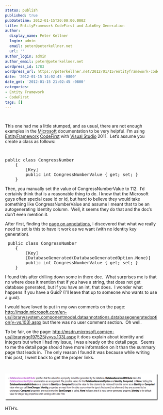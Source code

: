 ```yaml
---
status: publish
published: true
pubDatetime: 2012-01-15T20:00:00.000Z
title: EntityFramework CodeFirst and AutoKey Generation
author:
  display_name: Peter Kellner
  login: admin
  email: peter@peterkellner.net
  url: ''
author_login: admin
author_email: peter@peterkellner.net
wordpress_id: 1783
wordpress_url: https://peterkellner.net/2012/01/15/entityframework-codefirst-and-autokey-generation/
date: '2012-01-15 14:02:45 -0800'
date_gmt: '2012-01-15 21:02:45 -0800'
categories:
- Entity Framework
- CodeFirst
tags: []
---
```

<p>&#160;</p>
<p>This one had me a little stumped, and as usual, there are not enough examples in the <a href="http://www.microsoft.com/en-us/default.aspx">Microsoft</a> documentation to be very helpful. I’m using <a href="http://msdn.microsoft.com/en-us/data/aa937723">EntityFramework</a> <a href="http://msdn.microsoft.com/en-us/data/hh134698">CodeFirst</a> with <a href="http://www.microsoft.com/visualstudio/en-us/products/2010-editions">Visual Studio</a> 2011.&#160; Let’s assume you create a class as follows:</p>
<p>&#160;</p>
<pre class="csharpcode"><span class="kwrd">public</span> <span class="kwrd">class</span> CongressNumber
    {
        [Key]
        <span class="kwrd">public</span> <span class="kwrd">int</span> CongressNumberValue { get; set; }
    }</pre>
<p>
<style type="text/css">
.csharpcode, .csharpcode pre<br />
{<br />
	font-size: small;<br />
	color: black;<br />
	font-family: consolas, "Courier New", courier, monospace;<br />
	background-color: #ffffff;<br />
	/*white-space: pre;*/<br />
}<br />
.csharpcode pre { margin: 0em; }<br />
.csharpcode .rem { color: #008000; }<br />
.csharpcode .kwrd { color: #0000ff; }<br />
.csharpcode .str { color: #006080; }<br />
.csharpcode .op { color: #0000c0; }<br />
.csharpcode .preproc { color: #cc6633; }<br />
.csharpcode .asp { background-color: #ffff00; }<br />
.csharpcode .html { color: #800000; }<br />
.csharpcode .attr { color: #ff0000; }<br />
.csharpcode .alt<br />
{<br />
	background-color: #f4f4f4;<br />
	width: 100%;<br />
	margin: 0em;<br />
}<br />
.csharpcode .lnum { color: #606060; }</style></p>
<p>Then, you manually set the value of CongressNumberValue to 112.&#160; I’d certainly think that is a reasonable thing to do. I know that the Microsoft guys often special case Id or id, but hard to believe they would take something like CongressNumberValue and assume I meant that to be an autogenerating Identity column.&#160; Well, it seems they do that and the doc’s don’t even mention it.&#160; </p>
<p>After first, finding the <a href="http://msdn.microsoft.com/en-us/library/gg197525(v=vs.103).aspx">page on annotations</a>, I discovered that what we really need to set is this to have it work as we want (with no identity key generation).</p>
<pre class="csharpcode"> <span class="kwrd">public</span> <span class="kwrd">class</span> CongressNumber
    {
        [Key]
        [DatabaseGenerated(DatabaseGeneratedOption.None)]
        <span class="kwrd">public</span> <span class="kwrd">int</span> CongressNumberValue { get; set; }
    }</pre>
<p>I found this after drilling down some in there doc.&#160; What surprises me is that no where does it mention that if you have a string, that does not get database generated, but if you have an int, that does.&#160; I wonder what happens if you have a Guid? (I’ll leave that up to someone who wants to use a guid).</p>
<p>I would have loved to put in my own comments on the page: <a href="http://msdn.microsoft.com/en-us/library/system.componentmodel.dataannotations.databasegeneratedoption(v=vs.103).aspx">http://msdn.microsoft.com/en-us/library/system.componentmodel.dataannotations.databasegeneratedoption(v=vs.103).aspx</a> but there was no user comment section.&#160; Oh well.</p>
<p>To be fair, on the page: <a href="http://msdn.microsoft.com/en-us/library/gg197525(v=vs.103).aspx">http://msdn.microsoft.com/en-us/library/gg197525(v=vs.103).aspx</a> it does explain about identity and integers but when I had my issue, I was already on the detail page.&#160; Seems to me the detail page should have more information on it than the summary page that leads in.&#160; The only reason I found it was because while writing this post, I went back to get the proper links.</p>
<p>&#160;</p>
<p><a href="/wp/wp-content/uploads/2012/01/image10.png"><img style="background-image: none; border-bottom: 0px; border-left: 0px; padding-left: 0px; padding-right: 0px; display: inline; border-top: 0px; border-right: 0px; padding-top: 0px" title="image" border="0" alt="image" src="/wp/wp-content/uploads/2012/01/image_thumb8.png" width="542" height="89" /></a></p>
<p>HTH’s.</p>

